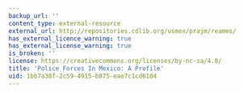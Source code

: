 ```yaml
---
backup_url: ''
content_type: external-resource
external_url: http://repositories.cdlib.org/usmex/prajm/reames/
has_external_licence_warning: true
has_external_license_warning: true
is_broken: ''
license: https://creativecommons.org/licenses/by-nc-sa/4.0/
title: 'Police Forces In Mexico: A Profile'
uid: 1bb7a38f-2c59-4915-b875-eae7c1cd6104
---
```

